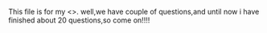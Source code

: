 This file is for my <<Algorithm design and analysis>>.
well,we have couple of questions,and until now i have finished about 20 questions,so come on!!!!
